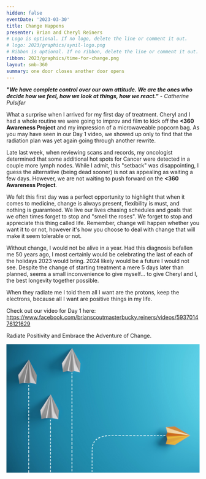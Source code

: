 ```yaml
---
hidden: false
eventDate: '2023-03-30'
title: Change Happens
presenter: Brian and Cheryl Reiners
# Logo is optional. If no logo, delete the line or comment it out.
# logo: 2023/graphics/aynil-logo.png
# Ribbon is optional. If no ribbon, delete the line or comment it out.
ribbon: 2023/graphics/time-for-change.png
layout: smb-360
summary: one door closes another door opens
---
```


***"We have complete control over our own attitude. We are the ones who decide how we feel, how we look at things, how we react."*** *- Catherine Pulsifer*

What a surprise when I arrived for my first day of treatment. Cheryl and I had a whole routine we were going to improv and film to kick off the **<span class="C(red)">&lt;3</span>60 Awareness Project** and my impression of a microwaveable popcorn bag.  As you may have seen in our Day 1 video, we showed up only to find that the radiation plan was yet again going through another rewrite.

Late last week, when reviewing scans and records, my oncologist determined that some additional hot spots for Cancer were detected in a couple more lymph nodes.  While I admit, this "setback" was disappointing, I guess the alternative (being dead sooner) is not as appealing as waiting a few days.  However, we are not waiting to push forward on the **<span class="C(red)">&lt;3</span>60 Awareness Project**.

We felt this first day was a perfect opportunity to highlight that when it comes to medicine, change is always present, flexibility is must, and nothing is guaranteed.  We live our lives chasing schedules and goals that we often times forget to stop and "smell the roses". We forget to stop and appreciate this thing called life.  Remember, change will happen whether you want it to or not, however it's how you choose to deal with change that will make it seem tolerable or not.

Without change, I would not be alive in a year.  Had this diagnosis befallen me 50 years ago, I most certainly would be celebrating the last of each of the holidays 2023 would bring. 2024 likely would be a future I would not see.  Despite the change of starting treatment a mere 5 days later than planned, seems a small inconvenience to give myself... to give Cheryl and I, the best longevity together possible.

When they radiate me I told them all I want are the protons, keep the electrons, because all I want are positive things in my life.

Check out our video for Day 1 here: https://www.facebook.com/brianscoutmasterbucky.reiners/videos/593701476121629

Radiate Positivity and Embrace the Adventure of Change.

<img src="graphics/change.jpg" class="Maw(100%)">



